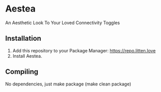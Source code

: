 # Aestea
An Aesthetic Look To Your Loved Connectivity Toggles

## Installation
1. Add this repository to your Package Manager: https://repo.litten.love
2. Install Aestea.

## Compiling
No dependencies, just make package (make clean package)
